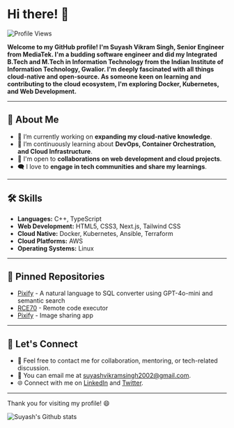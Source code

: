# Hi there! 👋

![Profile Views](https://komarev.com/ghpvc/?username=suyashvsingh&label=PROFILE+VIEWS)

**Welcome to my GitHub profile! I'm Suyash Vikram Singh, Senior Engineer from MediaTek. I'm a budding software engineer and did my Integrated B.Tech and M.Tech in Information Technology from the Indian Institute of Information Technology, Gwalior. I'm deeply fascinated with all things cloud-native and open-source. As someone keen on learning and contributing to the cloud ecosystem, I'm exploring Docker, Kubernetes, and Web Development.**

---

## 🚀 About Me

- 🔭 I’m currently working on **expanding my cloud-native knowledge**.
- 🌱 I’m continuously learning about **DevOps, Container Orchestration, and Cloud Infrastructure**.
- 🤝 I'm open to **collaborations on web development and cloud projects**.
- 🗨️ I love to **engage in tech communities and share my learnings**.

---

## 🛠️ Skills

- **Languages:** C++, TypeScript
- **Web Development:** HTML5, CSS3, Next.js, Tailwind CSS
- **Cloud Native:** Docker, Kubernetes, Ansible, Terraform
- **Cloud Platforms:** AWS
- **Operating Systems:** Linux

---

## 📌 Pinned Repositories

- [Pixify](https://github.com/suyashvsingh/QUERYGEN) - A natural language to SQL converter using GPT-4o-mini and semantic search
- [RCE70](https://github.com/suyashvsingh/rce70-next) - Remote code executor
- [Pixify](https://github.com/suyashvsingh/Pixify) - Image sharing app

---

## 📣 Let's Connect

- 💬 Feel free to contact me for collaboration, mentoring, or tech-related discussion.
- 📧 You can email me at suyashvikramsingh2002@gmail.com.
- 🌐 Connect with me on [LinkedIn](https://www.linkedin.com/in/suyashvsingh/) and [Twitter](https://twitter.com/suyashvsingh/).

---

Thank you for visiting my profile! 😄

![Suyash's Github stats](https://github-readme-stats.vercel.app/api?username=suyashvsingh&show_icons=true&hide_border=true)
